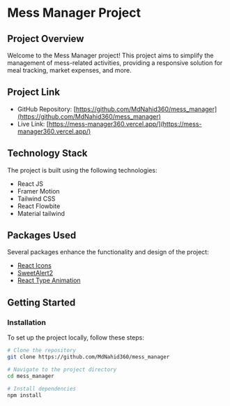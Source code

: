 # Mess Manager Project
## Project Overview

Welcome to the Mess Manager project! This project aims to simplify the management of mess-related activities, providing a responsive solution for meal tracking, market expenses, and more.

## Project Link

- GitHub Repository: [https://github.com/MdNahid360/mess_manager](https://github.com/MdNahid360/mess_manager)
- Live Link: [https://mess-manager360.vercel.app/](https://mess-manager360.vercel.app/)

## Technology Stack

The project is built using the following technologies:

- React JS
- Framer Motion
- Tailwind CSS
- React Flowbite
- Material tailwind

## Packages Used

Several packages enhance the functionality and design of the project:

- [React Icons](https://react-icons.github.io/react-icons/)
- [SweetAlert2](https://sweetalert2.github.io/)
- [React Type Animation](https://www.npmjs.com/package/react-type-animation)

## Getting Started

### Installation

To set up the project locally, follow these steps:

```bash
# Clone the repository
git clone https://github.com/MdNahid360/mess_manager

# Navigate to the project directory
cd mess_manager

# Install dependencies
npm install
